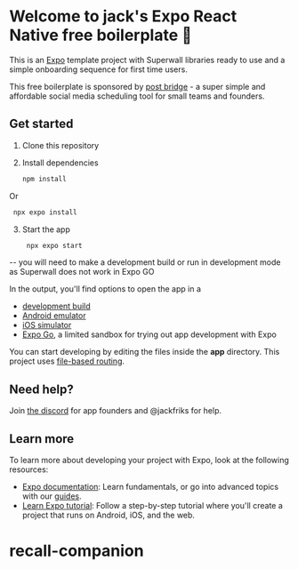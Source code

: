 # Welcome to jack's Expo React Native free boilerplate 👋

This is an [Expo](https://expo.dev) template project with Superwall libraries ready to use and a simple onboarding sequence for first time users.

This free boilerplate is sponsored by [post bridge](https://post-bridge.com) - a super simple and affordable social media scheduling tool for small teams and founders.

## Get started

1. Clone this repository 

2. Install dependencies

   ```bash
   npm install
   ```
Or 

  ```bash
   npx expo install
   ```

3. Start the app

   ```bash
    npx expo start
   ```
-- you will need to make a development build or run in development mode as Superwall does not work in Expo GO

In the output, you'll find options to open the app in a

- [development build](https://docs.expo.dev/develop/development-builds/introduction/)
- [Android emulator](https://docs.expo.dev/workflow/android-studio-emulator/)
- [iOS simulator](https://docs.expo.dev/workflow/ios-simulator/)
- [Expo Go](https://expo.dev/go), a limited sandbox for trying out app development with Expo

You can start developing by editing the files inside the **app** directory. This project uses [file-based routing](https://docs.expo.dev/router/introduction).

## Need help?

Join [the discord](https://discord.gg/XuT2V5GUkA) for app founders and @jackfriks for help.

## Learn more

To learn more about developing your project with Expo, look at the following resources:

- [Expo documentation](https://docs.expo.dev/): Learn fundamentals, or go into advanced topics with our [guides](https://docs.expo.dev/guides).
- [Learn Expo tutorial](https://docs.expo.dev/tutorial/introduction/): Follow a step-by-step tutorial where you'll create a project that runs on Android, iOS, and the web.
# recall-companion
